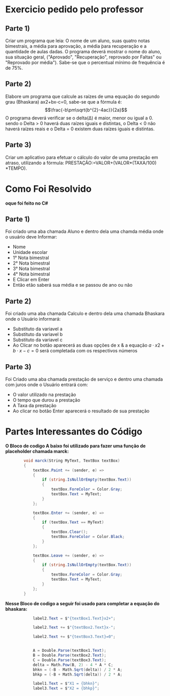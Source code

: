 # Exercicio pedido pelo professor

## Parte 1)
Criar um programa que leia: O nome de um aluno, suas quatro notas bimestrais, a média para aprovação, a média ́para recuperação e a quantidade de aulas dadas. O programa deverá mostrar o nome do aluno, sua situação geral, ("Aprovado", "Recuperação", reprovado por Faltas" ou "Reprovado por média"). Sabe-se que o percentual mínimo de frequência é de 75%. 

## Parte 2)
Elabore um programa que calcule as raízes de uma equação do segundo grau (Bhaskara) ax2+bx-c=0, sabe-se que a fórmula é: $$\frac{-b\pm\sqrt{b^{2}-4ac}}{2a}$$ O programa deverá verificar se o delta(Δ) é maior, menor ou igual a 0. sendo o Delta > 0 haverá duas raízes iguais e distintas, o Delta < 0 não haverá raízes reais e o Delta = 0 existem duas raízes iguais e distintas. 

## Parte 3)
Criar um aplicativo para efetuar o cálculo do valor de uma prestação em atraso, utilizando a fórmula: PRESTAÇÃO:=VALOR+(VALOR*(TAXA/100) *TEMPO).

# Como Foi Resolvido
**oque foi feito no C#**

## Parte 1)
Foi criado uma aba chamada Aluno e dentro dela uma chamda média onde o usuário deve Informar:

* Nome
* Unidade escolar
* 1° Nota bimestral
* 2° Nota bimestral
* 3° Nota bimestral
* 4° Nota bimestral
* E Clicar em Enter
* Então etão saberá sua média e se passou de ano ou não

## Parte 2)

Foi criado uma aba chamada Calculo e dentro dela uma chamada Bhaskara onde o Usuário informará:

* Substituto da variavel a
* Substituto da variavel b
* Substituto da variavel c
* Ao Clicar no botão aparecerá as duas opções de x & a equação $a \cdot x2+b \cdot x-c=0$ será completada com os respectivos números

## Parte 3)

Foi Criado uma aba chamada prestação de serviço e dentro uma chamada com juros onde o Usuário entrará com:

* O valor utilizado na prestação
* O tempo que durou a prestação
* A Taxa da prestação
* Ao clicar no botão Enter aparecerá o resultado de sua prestação


# Partes Interessantes do Código

**O Bloco de codigo A baixo foi utilizado para fazer uma função de placeholder chamada marck:**
```C#
        void marck(String MyText, TextBox textBox)
        {
            textBox.Paint += (sender, e) =>
            {
                if (string.IsNullOrEmpty(textBox.Text))
                {
                    textBox.ForeColor = Color.Gray;
                    textBox.Text = MyText;
                }
            };

            textBox.Enter += (sender, e) =>
            {
                if (textBox.Text == MyText)
                {
                    textBox.Clear();
                    textBox.ForeColor = Color.Black;
                }
            };

            textBox.Leave += (sender, e) =>
            {
                if (string.IsNullOrEmpty(textBox.Text))
                {
                    textBox.ForeColor = Color.Gray;
                    textBox.Text = MyText;
                }
            };
        }
```
**Nesse Bloco de codigo a seguir foi usado para completar a equação do bhaskara:**
```C#
            label2.Text = $"{textBox1.Text}x2+";

            label2.Text += $"{textBox2.Text}x-";

            label2.Text += $"{textBox3.Text}=0";


            A = Double.Parse(textBox1.Text);
            B = Double.Parse(textBox2.Text);
            C = Double.Parse(textBox3.Text);
            delta = Math.Pow(B, 2) - 4 * A * C;
            bhkn = (-B - Math.Sqrt(delta)) / 2 * A;
            bhkp = (-B + Math.Sqrt(delta)) / 2 * A;

            label1.Text = $"X1 = {bhkn}";
            label3.Text = $"X2 = {bhkp}";
```

